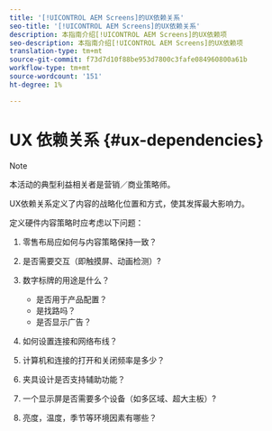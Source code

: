 ```yaml
---
title: '[!UICONTROL AEM Screens]的UX依赖关系'
seo-title: '[!UICONTROL AEM Screens]的UX依赖关系'
description: 本指南介绍[!UICONTROL AEM Screens]的UX依赖项
seo-description: 本指南介绍[!UICONTROL AEM Screens]的UX依赖项
translation-type: tm+mt
source-git-commit: f73d7d10f88be953d7800c3fafe084960800a61b
workflow-type: tm+mt
source-wordcount: '151'
ht-degree: 1%

---
```



# UX 依赖关系 {#ux-dependencies}

>[!NOTE]
>
>本活动的典型利益相关者是营销／商业策略师。

UX依赖关系定义了内容的战略化位置和方式，使其发挥最大影响力。

定义硬件内容策略时应考虑以下问题：

1. 零售布局应如何与内容策略保持一致？

1. 是否需要交互（即触摸屏、动画检测）?

1. 数字标牌的用途是什么？

   * 是否用于产品配置？
   * 是找路吗？
   * 是否显示广告？

1. 如何设置连接和网络布线？

1. 计算机和连接的打开和关闭频率是多少？

1. 夹具设计是否支持辅助功能？

1. 一个显示屏是否需要多个设备（如多区域、超大主板）?

1. 亮度，温度，季节等环境因素有哪些？


